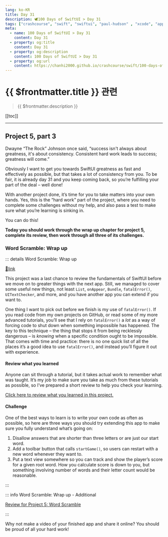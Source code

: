 ```yaml
---
lang: ko-KR
title: Day 31
description: 🕊️100 Days of SwiftUI > Day 31
tags: ["crashcourse", "swift", "swiftui", "paul-hudson" , "xcode", "appstore"]
meta:
  - name: 100 Days of SwiftUI > Day 31
    content: Day 31
  - property: og:title
    content: Day 31
  - property: og:description
    content: 100 Days of SwiftUI > Day 31
  - property: og:url
    content: https://chanhi2000.github.io/crashcourse/swift/100-days-of-swiftui/31.html
---
```


# {{ $frontmatter.title }} 관련

> {{ $frontmatter.description }}

[[toc]]

---

## Project 5, part 3

Dwayne “The Rock” Johnson once said, “success isn't always about greatness, it's about consistency. Consistent hard work leads to success; greatness will come.”

Obviously I want to get you towards SwiftUI greatness as fast and effectively as possible, but that takes a lot of consistency from you. To be fair, it is already day 31 and you keep coming back, so you’re fulfilling your part of the deal – well done!

With another project done, it’s time for you to take matters into your own hands. Yes, this is the “hard work” part of the project, where you need to complete some challenges without my help, and also pass a test to make sure what you’re learning is sinking in.

You can do this!

__Today you should work through the wrap up chapter for project 5, complete its review, then work through all three of its challenges.__

### Word Scramble: Wrap up

::: details Word Scramble: Wrap up

[📎link](https://www.hackingwithswift.com/books/ios-swiftui/word-scramble-wrap-up)

This project was a last chance to review the fundamentals of SwiftUI before we move on to greater things with the next app. Still, we managed to cover some useful new things, not least `List`, `onAppear`, `Bundle`, `fatalError()`, `UITextChecker`, and more, and you have another app you can extend if you want to.

One thing I want to pick out before we finish is my use of `fatalError()`. If you read code from my own projects on GitHub, or read some of my more advanced tutorials, you’ll see that I rely on `fatalError()` a _lot_ as a way of forcing code to shut down when something impossible has happened. The key to this technique – the thing that stops it from being recklessly dangerous – is _knowing_ when a specific condition ought to be impossible. That comes with time and practice: there is no one quick list of all the places it’s a good idea to use `fatalError()`, and instead you’ll figure it out with experience.

#### Review what you learned

Anyone can sit through a tutorial, but it takes actual work to remember what was taught. It’s my job to make sure you take as much from these tutorials as possible, so I’ve prepared a short review to help you check your learning.

[Click here to review what you learned in this project.][word-scramble]

#### Challenge

One of the best ways to learn is to write your own code as often as possible, so here are three ways you should try extending this app to make sure you fully understand what’s going on:

1. Disallow answers that are shorter than three letters or are just our start word.
2. Add a toolbar button that calls `startGame()`, so users can restart with a new word whenever they want to.
3. Put a text view somewhere so you can track and show the player’s score for a given root word. How you calculate score is down to you, but something involving number of words and their letter count would be reasonable.

:::

::: info Word Scramble: Wrap up - Additional

[Review for Project 5: Word Scramble][word-scramble]

:::

Why not make a video of your finished app and share it online? You should be proud of all your hard work!


[word-scramble]: https://www.hackingwithswift.com/review/ios-swiftui/word-scramble